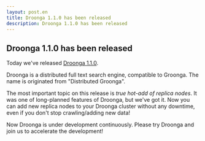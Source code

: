 ```yaml
---
layout: post.en
title: Droonga 1.1.0 has been released
description: Droonga 1.1.0 has been released
---
```


## Droonga 1.1.0 has been released

Today we've released [Droonga 1.1.0](http://droonga.org/news/2015/04/29/release.html).

Droonga is a distributed full text search engine, compatible to Groonga.
The name is originated from "Distributed Groonga".

The most important topic on this release is *true hot-add of replica nodes*.
It was one of long-planned features of Droonga, but we've got it.
Now you can add new replica nodes to your Droonga cluster without any downtime, even if you don't stop crawling/adding new data!

Now Droonga is under development continuously.
Please try Droonga and join us to accelerate the development!
